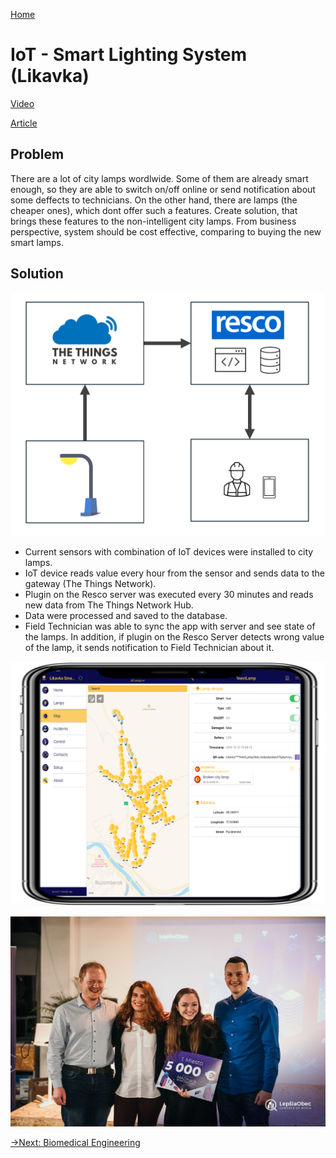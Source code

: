 [Home](../README.md)
# IoT - Smart Lighting System (Likavka)

[Video](https://www.youtube.com/watch?v=a-1eh9SjFxM)

[Article](https://www.lepsiaobec.sk/viete-kto-je-vitazom-madhack-iot-pre-lepsiu-obec/
)

## Problem
There are a lot of city lamps wordlwide. Some of them are already smart enough, 
so they are able to switch on/off online or send notification about some deffects to technicians.
On the other hand, there are lamps (the cheaper ones), which dont offer such a features.
Create solution, that brings these features to the non-intelligent city lamps. 
From business perspective, system should be cost effective, comparing to buying the new smart lamps.

## Solution
![solution diagram](solutionDiagram.png)
* Current sensors with combination of IoT devices were installed to city lamps.
* IoT device reads value every hour from the sensor and sends data to the gateway (The Things Network).
* Plugin on the Resco server was executed every 30 minutes and reads new data from The Things Network Hub.
* Data were processed and saved to the database.
* Field Technician was able to sync the app with server and see state of the lamps. In addition, if plugin on the Resco Server detects wrong value of the lamp, it sends notification to Field Technician about it.

![app for field teschnician](tabletApp.png)

![app for field teschnician](madhackWinners.jpg)

[->Next: Biomedical Engineering](../biomedicalEngineering/readme.md)
